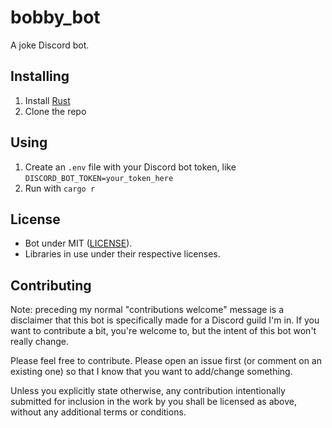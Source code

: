 # bobby_bot

A joke Discord bot.

## Installing

1. Install [Rust](https://www.rust-lang.org/)
1. Clone the repo

## Using

1. Create an `.env` file with your Discord bot token, like `DISCORD_BOT_TOKEN=your_token_here`
1. Run with `cargo r`

## License

- Bot under MIT ([LICENSE](LICENSE)).
- Libraries in use under their respective licenses.

## Contributing

Note: preceding my normal "contributions welcome" message is a disclaimer that this bot is specifically made for a Discord guild I'm in. If you want to contribute a bit, you're welcome to, but the intent of this bot won't really change.

Please feel free to contribute. Please open an issue first (or comment on an existing one) so that I know that you want to add/change something.

Unless you explicitly state otherwise, any contribution intentionally submitted for inclusion in the work by you shall be licensed as above, without any additional terms or conditions.

